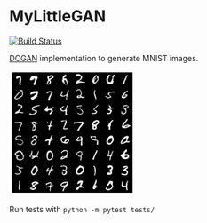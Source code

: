 # MyLittleGAN
[![Build Status](https://api.travis-ci.org/rallesiardo/MyLittleGan.svg?branch=master)](https://travis-ci.org/rallesiardo/MyLittleGan)


[DCGAN](https://arxiv.org/pdf/1511.06434.pdf) implementation to generate MNIST images.

![Faked MNIST Samples](fake_mnist.jpg)

Run tests with `python -m pytest tests/`
